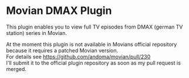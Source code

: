 # Movian DMAX Plugin

This plugin enables you to view full TV episodes from DMAX (german TV station) series in Movian.

At the moment this plugin is not available in Movians official repository because it requires a patched Movian version.   
For details see https://github.com/andoma/movian/pull/230   
I'll submit it to the official plugin repository as soon as my pull request is merged.

